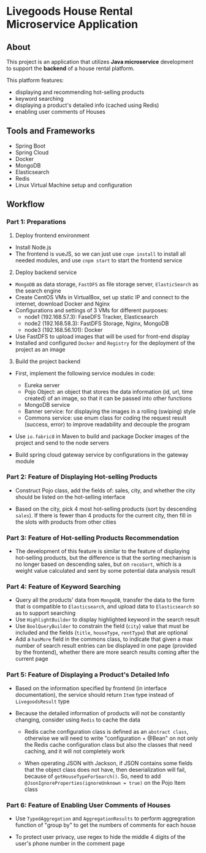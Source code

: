 # Livegoods House Rental Microservice Application

## About

This project is an application that utilizes **Java microservice** development to support the **backend** of a house rental platform.

This platform features:

- displaying and recommending hot-selling products
- keyword searching
- displaying a product's detailed info (cached using Redis)
- enabling user comments of Houses

## Tools and Frameworks

- Spring Boot
- Spring Cloud
- Docker
- MongoDB
- Elasticsearch
- Redis
- Linux Virtual Machine setup and configuration

## Workflow

### Part 1: Preparations

1. Deploy frontend environment

- Install Node.js
- The frontend is vueJS, so we can just use `cnpm install` to install all needed modules, and use `cnpm start` to start the frontend service

2. Deploy backend service

- `MongoDB` as data storage, `FastDFS` as file storage server, `ElasticSearch` as the search engine
- Create CentOS VMs in VirtualBox, set up static IP and connect to the internet, download Docker and Nginx
- Configurations and settings of 3 VMs for different purposes:
  - node1 (192.168.57.3): FaseDFS Tracker, Elasticsearch
  - node2 (192.168.58.3): FastDFS Storage, Nginx, MongoDB
  - node3 (192.168.56.101): Docker
- Use FastDFS to upload images that will be used for front-end display
- Installed and configured `Docker` and `Registry` for the deployment of the project as an image

3. Build the project backend

- First, implement the following service modules in code:
  - Eureka server
  - Pojo Object: an object that stores the data information (id, url, time created) of an image, so that it can be passed into other functions
  - MongoDB service
  - Banner service: for displaying the images in a rolling (swiping) style
  - Commons service: use enum class for coding the request result (success, error) to improve readability and decouple the program

- Use `io.fabric8` in Maven to build and package Docker images of the project and send to the node servers

- Build spring cloud gateway service by configurations in the gateway module

### Part 2: Feature of Displaying Hot-selling Products

- Construct Pojo class, add the fields of: sales, city, and whether the city should be listed on the hot-selling interface

- Based on the city, pick 4 most hot-selling products (sort by descending `sales`). If there is fewer than 4 products for the current city, then fill in the slots with products from other cities

### Part 3: Feature of Hot-selling Products Recommendation

- The development of this feature is similar to the feature of displaying hot-selling products, but the difference is that the sorting mechanism is no longer based on descending sales, but on `recoSort`, which is a weight value calculated and sent by some potential data analysis result

### Part 4: Feature of Keyword Searching

- Query all the products' data from `MongoDB`, transfer the data to the form that is compatible to `Elasticsearch`, and upload data to `Elasticsearch` so as to support searching
- Use `HighlightBuilder` to display highlighted keyword in the search result
- Use `BoolQueryBuilder` to constrain the field (`city`) value that must be included and the fields (`title`, `houseType`, `rentType`) that are optional
- Add a `hasMore` field in the commons class, to indicate that given a max number of search result entries can be displayed in one page (provided by the frontend), whether there are more search results coming after the current page

### Part 5: Feature of Displaying a Product's Detailed Info

- Based on the information specified by frontend (in interface documentation), the service should return `Item` type instead of `LivegoodsResult` type

- Because the detailed information of products will not be constantly changing, consider using `Redis` to cache the data

  - Redis cache configuration class is defined as an `abstract class`, otherwise we will need to write "configuration + @Bean" on not only the Redis cache configuration class but also the classes that need caching, and it will not completely work

  - When operating JSON with Jackson, if JSON contains some fields that the object class does not have, then deserialization will fail, because of `getHouseTypeForSearch()`. So, need to add `@JsonIgnoreProperties(ignoreUnknown = true)` on the Pojo Item class

### Part 6: Feature of Enabling User Comments of Houses

- Use `TypedAggregation` and `AggregationResults` to perform aggregration function of "group by" to get the numbers of comments for each house

- To protect user privacy, use regex to hide the middle 4 digits of the user's phone number in the comment page
